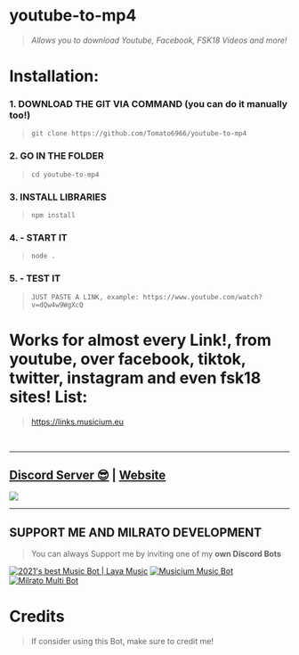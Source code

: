 # youtube-to-mp4
> *Allows you to download Youtube, Facebook, FSK18 Videos and more!*

# Installation:

### 1. DOWNLOAD THE GIT VIA COMMAND (you can do it manually too!)
> ```
> git clone https://github.com/Tomato6966/youtube-to-mp4
> ```

### 2. GO IN THE FOLDER
> ```
> cd youtube-to-mp4
> ```

### 3. INSTALL LIBRARIES
> ```
> npm install
> ```

### 4. - START IT
> ```
> node .
> ```

### 5. - TEST IT
> ```
> JUST PASTE A LINK, example: https://www.youtube.com/watch?v=dQw4w9WgXcQ
> ```

# Works for almost every Link!, from youtube, over facebook, tiktok, twitter, instagram and even fsk18 sites! List:
> https://links.musicium.eu

<br/>
  
***

## [Discord Server 😎](https://discord.gg/milrato) | [Website](https://milrato.dev)
<a href="https://discord.gg/milrato"><img src="https://discord.com/api/guilds/773668217163218944/widget.png?style=banner2"></a>

***

## SUPPORT ME AND MILRATO DEVELOPMENT

> You can always Support me by inviting one of my **own Discord Bots**

[![2021's best Music Bot | Lava Music](https://cdn.discordapp.com/attachments/748533465972080670/817088638780440579/test3.png)](https://lava.milrato.dev)
[![Musicium Music Bot](https://cdn.discordapp.com/attachments/742446682381221938/770055673965707264/test1.png)](https://musicium.musicium.dev)
[![Milrato Multi Bot](https://cdn.discordapp.com/attachments/742446682381221938/770056826724679680/test1.png)](https://milrato.milrato.dev)

# Credits

> If consider using this Bot, make sure to credit me!
